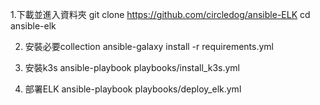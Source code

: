1.下載並進入資料夾
git clone https://github.com/circledog/ansible-ELK
cd ansible-elk

2. 安裝必要collection
ansible-galaxy install -r requirements.yml

3. 安裝k3s
ansible-playbook playbooks/install_k3s.yml

4. 部署ELK
ansible-playbook playbooks/deploy_elk.yml
